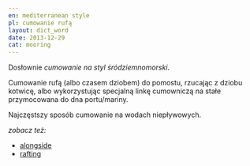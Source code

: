 ```yaml
---
en: mediterranean style
pl: cumowanie rufą
layout: dict_word
date: 2013-12-29
cat: mooring
---
```


Dosłownie *cumowanie na styl śródziemnomorski*.  

Cumowanie rufą (albo czasem dziobem) do pomostu, rzucając z dziobu kotwicę, 
albo wykorzystując specjalną linkę cumowniczą na stałe przymocowana do dna portu/mariny.

Najczęstszy sposób cumowanie na wodach niepływowych.

*zobacz też:*

* [alongside](/dict/alongside.html)
* [rafting](/dict/rafting.html)
